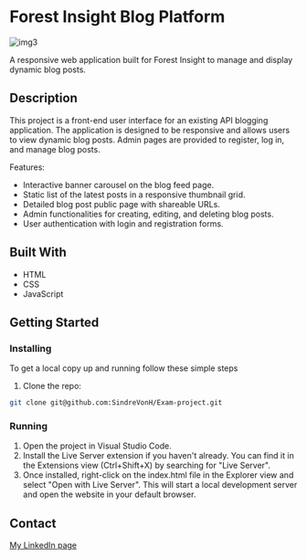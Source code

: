 # Forest Insight Blog Platform

![img3](https://github.com/SindreVonH/Exam-project/assets/149319539/7561a8fc-d99e-4177-b24a-578b0ebeea35)

A responsive web application built for Forest Insight to manage and display dynamic blog posts.

## Description

This project is a front-end user interface for an existing API blogging application. The application is designed to be responsive and allows users to view dynamic blog posts. Admin pages are provided to register, log in, and manage blog posts.

Features:

- Interactive banner carousel on the blog feed page.
- Static list of the latest posts in a responsive thumbnail grid.
- Detailed blog post public page with shareable URLs.
- Admin functionalities for creating, editing, and deleting blog posts.
- User authentication with login and registration forms.

## Built With

- HTML
- CSS
- JavaScript

## Getting Started

### Installing

To get a local copy up and running follow these simple steps

1. Clone the repo:

```bash
git clone git@github.com:SindreVonH/Exam-project.git
```

### Running

1. Open the project in Visual Studio Code.
2. Install the Live Server extension if you haven't already. You can find it in the Extensions view (Ctrl+Shift+X) by searching for "Live Server".
3. Once installed, right-click on the index.html file in the Explorer view and select "Open with Live Server". This will start a local development server and open the website in your default browser.

## Contact

[My LinkedIn page](https://www.linkedin.com/in/sindre-marker-63937a215/)
